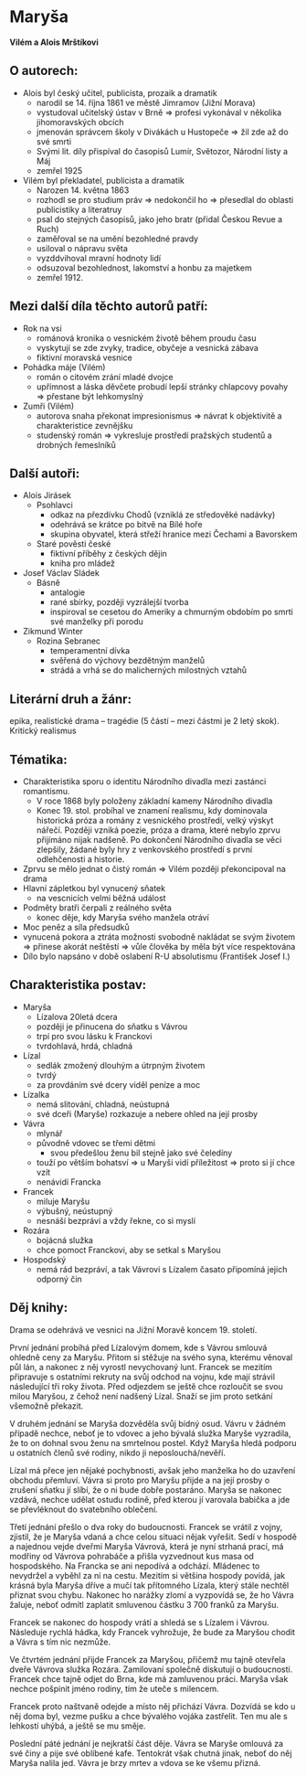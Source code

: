 # Maryša
**Vilém a Alois Mrštíkovi**

## O autorech:
- Alois byl český učitel, publicista, prozaik a dramatik
	- narodil se 14. října 1861 ve městě Jimramov (Jižní Morava)
	- vystudoval učitelský ústav v Brně => profesi vykonával v několika jihomoravských obcích
	- jmenován správcem školy v Divákách u Hustopeče => žil zde až do své smrti
	- Svými lit. díly přispíval do časopisů Lumír, Světozor, Národní listy a Máj
	- zemřel 1925
- Vilém byl překladatel, publicista a dramatik
	- Narozen 14. května 1863 
	- rozhodl se pro studium práv => nedokončil ho => přesedlal do oblasti publicistiky a literatruy
	- psal do stejných časopisů, jako jeho bratr (přidal Českou Revue a Ruch)
	- zaměřoval se na umění bezohledné pravdy
	- usiloval o nápravu světa
	- vyzddvihoval mravní hodnoty lidí
	- odsuzoval bezohlednost, lakomství a honbu za majetkem
	- zemřel 1912.

## Mezi další díla těchto autorů patří:
- Rok na vsi 
	- románová kronika o vesnickém životě během proudu času
	- vyskytují se zde zvyky, tradice, obyčeje a vesnická zábava
	- fiktivní moravská vesnice
- Pohádka máje (Vilém)
	- román o citovém zrání mladé dvojce
	- upřímnost a láska děvčete probudí lepší stránky chlapcovy povahy => přestane být lehkomyslný
- Zumři (Vilém)
	- autorova snaha překonat impresionismus => návrat k objektivitě a charakteristice zevnějšku
	- studenský román => vykresluje prostředí pražských studentů a drobných řemeslníků

## Další autoři:
- Alois Jirásek
	- Psohlavci
		- odkaz na přezdívku Chodů (vzniklá ze středověké nadávky)
		- odehrává se krátce po bitvě na Bílé hoře
		- skupina obyvatel, která střeží hranice mezi Čechami a Bavorskem
	- Staré pověsti české
		- fiktivní příběhy z českých dějin
		- kniha pro mládež
- Josef Václav Sládek
	- Básně
		- antalogie
		- rané sbírky, později vyzrálejší tvorba 
		- inspiroval se cesetou do Ameriky a chmurným obdobím po smrti své manželky při porodu 
- Zikmund Winter
	- Rozina Sebranec 
		- temperamentní dívka
		- svěřená do výchovy bezdětným manželů
		- strádá a vrhá se do malicherných milostných vztahů

## Literární druh a žánr:
epika, realistické drama – tragédie (5 částí – mezi částmi je 2 letý skok). Kritický realismus

## Tématika:
- Charakteristika sporu o identitu Národního divadla mezi zastánci romantismu. 
	- V roce 1868 byly položeny základní kameny Národního divadla
	- Konec 19. stol. probíhal ve znamení realismu, kdy dominovala historická próza a romány z vesnického prostředí, velký výskyt nářečí. Později vzniká poezie, próza a drama, které nebylo zprvu přijímáno nijak nadšeně. Po dokončení Národního divadla se věci zlepšily, žádané byly hry z venkovského prostředí s první odlehčenosti a historie.
- Zprvu se mělo jednat o čistý román => Vilém později překoncipoval na drama
- Hlavní zápletkou byl vynucený sňatek
	- na vescnicích velmi běžná událost
- Podměty bratři čerpali z reálného světa 
	- konec děje, kdy Maryša svého manžela otráví
- Moc peněz a síla předsudků
- vynucená pokora a ztráta možnosti svobodně nakládat se svým životem => přinese akorát neštěstí => vůle člověka by měla být více respektována
- Dílo bylo napsáno v době oslabení R-U absolutismu (František Josef I.) 

## Charakteristika postav:

- Maryša
	- Lízalova 20letá dcera
	- později je přinucena do sňatku s Vávrou
	- trpí pro svou lásku k Franckovi
	- tvrdohlavá, hrdá, chladná
- Lízal
	- sedlák zmožený dlouhým a útrpným životem
	- tvrdý
	- za provdáním své dcery viděl peníze a moc
- Lízalka 
	- nemá slitování, chladná, neústupná 
	- své dceři (Maryše) rozkazuje a nebere ohled na její prosby
- Vávra
	- mlynář
	- původně vdovec se třemi dětmi
		- svou předešlou ženu bil stejně jako své čeledíny
	- touží po větším bohatsví => u Maryši vidí příležitost => proto si jí chce vzít 
	- nenávidí Francka
- Francek
	- miluje Maryšu
	- výbušný, neústupný
	- nesnáší bezpráví a vždy řekne, co si myslí
- Rozára
	- bojácná služka
	- chce pomoct Franckovi, aby se setkal s Maryšou
- Hospodský
	- nemá rád bezpráví, a tak Vávrovi s Lízalem časato připomíná jejich odporný čin

## Děj knihy:
Drama se odehrává ve vesnici na Jižní Moravě koncem 19. století.

První jednání probíhá před Lízalovým domem, kde s Vávrou smlouvá ohledně ceny za Maryšu. Přitom si stěžuje na svého syna, kterému věnoval půl lán, a nakonec z něj vyrostl nevychovaný lunt. Francek se mezitím připravuje s ostatními rekruty na svůj odchod na vojnu, kde mají strávil následující tři roky života. Před odjezdem se ještě chce rozloučit se svou milou Maryšou, z čehož není nadšený Lízal. Snaží se jim proto setkání všemožně překazit.

V druhém jednání se Maryša dozvěděla svůj bídný osud. Vávru v žádném případě nechce, neboť je to vdovec a jeho bývalá služka Maryše vyzradila, že to on dohnal svou ženu na smrtelnou postel. Když Maryša hledá podporu u ostatních členů své rodiny, nikdo ji neposlouchá/nevěří.

Lízal má přece jen nějaké pochybnosti, avšak jeho manželka ho do uzavření obchodu přemluví. Vávra si proto pro Maryšu přijde a na její prosby o zrušení sňatku jí slíbí, že o ni bude dobře postaráno. Maryša se nakonec vzdává, nechce udělat ostudu rodině, před kterou jí varovala babička a jde se převléknout do svatebního oblečení.

Třetí jednání přešlo o dva roky do budoucnosti. Francek se vrátil z vojny, zjistil, že je Maryša vdaná a chce celou situaci nějak vyřešit. Sedí v hospodě a najednou vejde dveřmi Maryša Vávrová, která je nyní strhaná prací, má modřiny od Vávrova pohrabáče a přišla vyzvednout kus masa od hospodského. Na Francka se ani nepodívá a odchází. Mládenec to nevydržel a vyběhl za ní na cestu. Mezitím si většina hospody povídá, jak krásná byla Maryša dříve a mučí tak přítomného Lízala, který stále nechtěl přiznat svou chybu. Nakonec ho narážky zlomí a vyzpovídá se, že ho Vávra žaluje, neboť odmítl zaplatit smluvenou částku 3 700 franků za Maryšu.

Francek se nakonec do hospody vrátí a shledá se s Lízalem i Vávrou. Následuje rychlá hádka, kdy Francek vyhrožuje, že bude za Maryšou chodit a Vávra s tím nic nezmůže.

Ve čtvrtém jednání přijde Francek za Maryšou, přičemž mu tajně otevřela dveře Vávrova služka Rozára. Zamilovaní společně diskutují o budoucnosti. Francek chce tajně odjet do Brna, kde má zamluvenou práci. Maryša však nechce pošpinit jméno rodiny, tím že uteče s milencem.

Francek proto naštvaně odejde a místo něj přichází Vávra. Dozvídá se kdo u něj doma byl, vezme pušku a chce bývalého vojáka zastřelit. Ten mu ale s lehkostí uhýbá, a ještě se mu směje.

Poslední páté jednání je nejkratší část děje. Vávra se Maryše omlouvá za své činy a pije své oblíbené kafe. Tentokrát však chutná jinak, neboť do něj Maryša nalila jed. Vávra je brzy mrtev a vdova se ke všemu přizná.